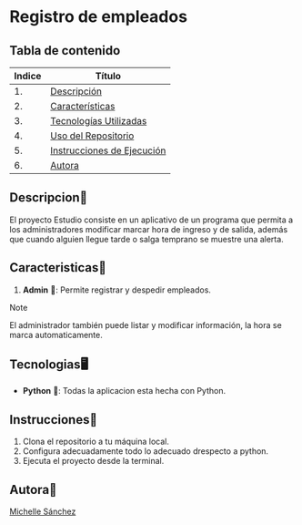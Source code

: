 #  Registro de empleados 

## Tabla de contenido
| Indice | Título  |
|--|--|
| 1. | [Descripción](#Descripcion) |
| 2. | [Características](#Caracteristicas) |
| 3. | [Tecnologías Utilizadas](#Tecnologias) |
| 4. | [Uso del Repositorio](#Uso) |
| 5. | [Instrucciones de Ejecución](#Instrucciones) |
| 6. | [Autora](#Autora) |

## Descripcion🚀

El proyecto Estudio consiste en un aplicativo de un programa que permita a los administradores modificar marcar hora de ingreso y de salida, además que cuando alguien llegue tarde o salga temprano se muestre una alerta.

## Caracteristicas🧮

1. **Admin** 👥: Permite registrar y despedir empleados.

> [!NOTE]
>El administrador también puede listar y modificar información, la hora se marca automaticamente.

## Tecnologias🖥️

- **Python** 🐍: Todas la aplicacion esta hecha con Python.


## Instrucciones📐

1. Clona el repositorio a tu máquina local. 
2. Configura adecuadamente todo lo adecuado drespecto a python.
3. Ejecuta el proyecto desde la terminal.


## Autora👤

[Michelle Sánchez](https://github.com/miDaya02)
